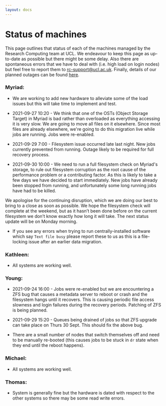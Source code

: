 ```yaml
---
layout: docs
---
```


# Status of machines

This page outlines that status of each of the machines managed by the Research Computing team at UCL. We endeavour to keep this page as up-to-date as possible but there might be some delay. Also there are spontaneous errors that we have to deal with (i.e. high load on login nodes) but feel free to report them to rc-support@ucl.ac.uk. Finally, details of our planned outages can be found [here](https://www.rc.ucl.ac.uk/docs/Planned_Outages/).  

### Myriad:

- We are working to add new hardware to alleviate some of the load issues but this will take time to implement and test.

- 2021-09-27 10:20 - We think that one of the OSTs (Object Storage Target) in Myriad is bad rather than overloaded as everything accessing it is very slow. We are going to move all files on it elsewhere. Since most files are already elsewhere, we're going to do this migration live while jobs are running. Jobs were re-enabled.

- 2021-09-29 7:00 - Filesystem issue occurred late last night. New jobs currently prevented from running. Outage likely to be required for full recovery process.

- 2021-09-30 10:00 - We need to run a full filesystem check on Myriad's storage, to rule out filesystem corruption as the root cause of the performance problem or a contributing factor. As this is likely to take a few days we have decided to start immediately. New jobs have already been stopped from running, and unfortunately some long running jobs have had to be killed.
 
We apologise for the continuing disruption, which we are doing our best to bring to a close as soon as possible. We hope the filesystem check will complete at the weekend, but as it hasn’t been done before on the current filesystem we don’t know exactly how long it will take. The next status update will be on Monday morning.

- If you see any errors when trying to run centrally-installed software which say `Text file busy` please report these to us as this is a file-locking issue after an earlier data migration. 

### Kathleen:

- All systems are working well.

### Young:

- 2021-09-24 16:00 - Jobs were re-enabled but we are encountering a ZFS bug that causes a metadata server to reboot or crash and the filesystem hangs until it recovers. This is causing periodic file access slowness and login failures during the recovery periods. Patching of ZFS is being planned.

- 2021-09-29 15:20 - Queues being drained of jobs so that ZFS upgrade can take place on Thurs 30 Sept. This should fix the above bug.

- There are a small number of nodes that switch themselves off and need to be manually re-booted (this causes jobs to be stuck in `dr` state when they end until the reboot happens).

### Michael:

- All systems are working well.

### Thomas:

- System is generally fine but the hardware is dated with respect to the other systems so there may be some read write errors.


